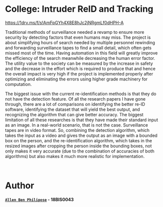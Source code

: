# College: Intruder ReID and Tracking

https://1drv.ms/f/s!AmFpGYh4X8E8hJc2jNRgmLf0dHPH-A

Traditional methods of surveillance needed a revamp to ensure more security by detecting factors that even humans may miss. The project is about simplifying hours of search needed by multiple personnel rewinding and forwarding surveillance tapes to find a small detail, which often gets missed most of the time. Having automation in this field will greatly improve the efficiency of the search meanwhile decreasing the human error factor. The utility value to the society can be measured by the increase in safety and the decrease in the effort which is required to produce that and hence the overall impact is very high if the project is implemented properly after optimizing and eliminating the errors using higher grade machinery for computation.

The biggest issue with the current re-identification methods is that they do not have the detection feature.  Of all the research papers I have gone through, there are a lot of comparisons on identifying the better re-ID software, identifying the dataset that will yield the best output, and recognizing the algorithm that can give better accuracy. The biggest limitation of all these researches is that they have made their standard input as an image. In a real-world scenario, that is not the case. Surveillance tapes are in video format. So, combining the detection algorithm, which takes the input as a video and gives the output as an image with a bounded box on the person, and the re-identification algorithm, which takes in the resized images after cropping the person inside the bounding boxes, not only makes it very accurate (due to the combination of accuracies of both algorithms) but also makes it much more realistic for implementation.

<br/>
  
# Author

#### [``Allen Ben Philipose``](https://abphilip.me/) - 18BIS0043
